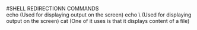 #SHELL REDIRECTIONN COMMANDS	
echo (Used for displaying output on the screen)
echo \ (Used for displaying output on the screen)
cat (One of it uses is that it displays content of a file)
